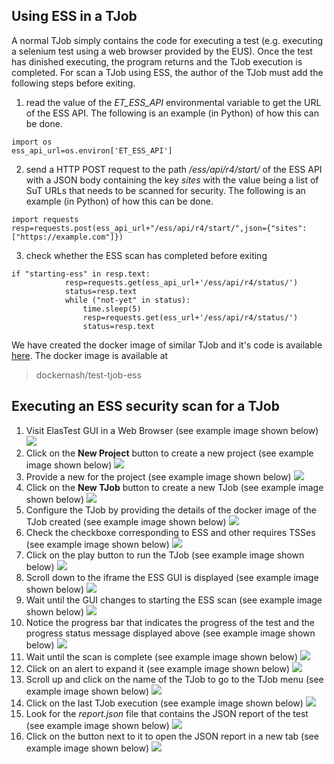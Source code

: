
## Using ESS in a TJob
A normal TJob simply contains the code for executing a test (e.g. executing a selenium test using a web browser provided by the EUS). Once the test has dinished executing, the program returns and the TJob execution is completed. For scan a TJob using ESS, the author of the TJob must add the following steps before exiting.
1. read the value of the *ET_ESS_API* environmental variable to get the URL of the ESS API. The following is an example (in Python) of how this can be done.
```
import os
ess_api_url=os.environ['ET_ESS_API']
```
2. send a HTTP POST request to the path */ess/api/r4/start/* of the ESS API with a JSON body containing the key *sites* with the value being a list of SuT URLs that needs to be scanned for security. The following is an example (in Python) of how this can be done.
```
import requests
resp=requests.post(ess_api_url+"/ess/api/r4/start/",json={"sites": ["https://example.com"]})
```
3. check whether the ESS scan has completed before exiting
```
if "starting-ess" in resp.text:
            resp=requests.get(ess_api_url+'/ess/api/r4/status/')
            status=resp.text
            while ("not-yet" in status):
                time.sleep(5)
                resp=requests.get(ess_url+'/ess/api/r4/status/')
                status=resp.text
```
We have created the docker image of similar TJob and it's code is available [here](https://github.com/avinash-sudhodanan/sample-ess-tjob/blob/master/fteaching-tjob.py). The docker image is available at
> dockernash/test-tjob-ess

## Executing an ESS security scan for a TJob
1. Visit ElasTest GUI in a Web Browser (see example image shown below)
![][Load TORM]
2. Click on the **New Project** button to create a new project (see example image shown below)
![][Create New Project ]
3. Provide a new for the project (see example image shown below)
![][Fill New Project Details]
4. Click on the **New TJob** button to create a new TJob (see example image shown below)
![][Click New TJob]
5. Configure the TJob by providing the details of the docker image of the TJob created (see example image shown below)
![][Configure TJob]
6. Check the checkboxe corresponding to ESS and other requires TSSes (see example image shown below)
![][Check ESS]
7. Click on the play button to run the TJob (see example image shown below)
![][Run TJob]
8. Scroll down to the iframe the ESS GUI is displayed (see example image shown below)
![][Scroll Down to ESS]
9. Wait until the GUI changes to starting the ESS scan (see example image shown below)
![][Start ESS Scan]
10. Notice the progress bar that indicates the progress of the test and the progress status message displayed above (see example image shown below)
![][Completing ESS Scan]
11. Wait until the scan is complete (see example image shown below)
![][Wait to Finish]
12. Click on an alert to expand it (see example image shown below)
![][Expand Each Alert]
13. Scroll up and click on the name of the TJob to go to the TJob menu (see example image shown below)
![][Click to Go Back To TJob]
14. Click on the last TJob execution (see example image shown below)
![][Click on Exected TJob]
15. Look for the *report.json* file that contains the JSON report of the test (see example image shown below)
![][Click on JSON Report]
16. Click on the button next to it to open the JSON report in a new tab (see example image shown below)
![][View JSON Report]

[Load TORM]: /docs/test-services/images/ess/0.png
[Create New Project ]: /docs/test-services/images/ess/1.0.png
[Fill New Project Details]: /docs/test-services/images/ess/1.1.png
[Click New TJob]: /docs/test-services/images/ess/2.png
[Configure TJob]: /docs/test-services/images/ess/3.png
[Check ESS]: /docs/test-services/images/ess/4.png
[Run TJob]: /docs/test-services/images/ess/5.0.png
[Scroll Down to ESS]: /docs/test-services/images/ess/6.0.png
[Start ESS Scan]: /docs/test-services/images/ess/6.1.PNG
[Completing ESS Scan]: /docs/test-services/images/ess/6.2.PNG
[Wait to Finish]: /docs/test-services/images/ess/6.3.PNG
[Expand Each Alert]: /docs/test-services/images/ess/6.4.PNG
[Click to Go Back To TJob]: /docs/test-services/images/ess/7.PNG
[Click on Exected TJob]: /docs/test-services/images/ess/7.1.PNG
[Click on JSON Report]: /docs/test-services/images/ess/7.2.PNG
[View JSON Report]: /docs/test-services/images/ess/8.PNG
